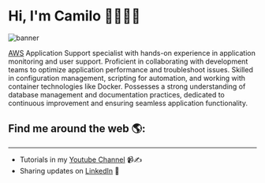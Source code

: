 # Hi, I'm Camilo 👋👨🏻‍💻

![banner](https://media.licdn.com/dms/image/v2/D4E16AQF4dm5Hiwz92w/profile-displaybackgroundimage-shrink_350_1400/profile-displaybackgroundimage-shrink_350_1400/0/1725120840629?e=1730937600&v=beta&t=o_IF8N1PnP_nINXcDWDq9W4D_Xi19Lj2_i8v-D8Gc6o)

[AWS](https://aws.amazon.com/) Application Support specialist with hands-on experience in application monitoring and user support. Proficient in collaborating with development teams to optimize application performance and troubleshoot issues. Skilled in configuration management, scripting for automation, and working with container technologies like Docker. Possesses a strong understanding of database management and documentation practices, dedicated to continuous improvement and ensuring seamless application functionality.

## Find me around the web 🌎:
---
- Tutorials in my [Youtube Channel](https://www.youtube.com/@camilomoreno10) 📹✍️
- Sharing updates on [LinkedIn](https://www.linkedin.com/in/camp1003/) 💼
<!--
**camilomoreno07/camilomoreno07** is a ✨ _special_ ✨ repository because its `README.md` (this file) appears on your GitHub profile.

Here are some ideas to get you started:

- 🔭 I’m currently working on ...
- 🌱 I’m currently learning ...
- 👯 I’m looking to collaborate on ...
- 🤔 I’m looking for help with ...
- 💬 Ask me about ...
- 📫 How to reach me: ...
- 😄 Pronouns: ...
- ⚡ Fun fact: ...
-->
